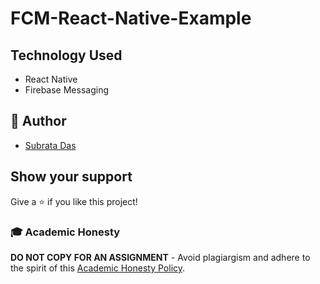 # FCM-React-Native-Example

## Technology Used

- React Native
- Firebase Messaging

## 👋 Author

- [Subrata Das](https://github.com/subrataindia)

## Show your support

Give a ⭐️ if you like this project!

### 🎓 Academic Honesty

**DO NOT COPY FOR AN ASSIGNMENT** - Avoid plagiargism and adhere to the spirit of this [Academic Honesty Policy](https://www.freecodecamp.org/news/academic-honesty-policy/).

